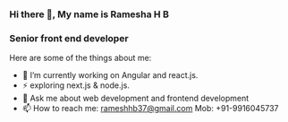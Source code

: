 ### Hi there 👋, My name is Ramesha H B

### Senior front end developer

Here are some of the things about me:

- 🔭 I’m currently working on Angular and react.js.
- ⚡ exploring next.js & node.js.
- 💬 Ask me about web development and frontend development
- 📫 How to reach me: rameshhb37@gmail.com  Mob: +91-9916045737

